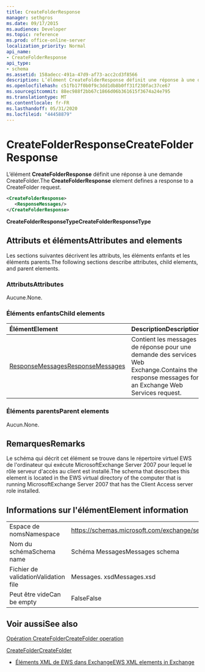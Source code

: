 ```yaml
---
title: CreateFolderResponse
manager: sethgros
ms.date: 09/17/2015
ms.audience: Developer
ms.topic: reference
ms.prod: office-online-server
localization_priority: Normal
api_name:
- CreateFolderResponse
api_type:
- schema
ms.assetid: 158adecc-491a-47d9-af73-acc2cd3f8566
description: L’élément CreateFolderResponse définit une réponse à une demande CreateFolder.
ms.openlocfilehash: c51fb17f0b0f9c3dd1db8b0ff31f230fac37ce67
ms.sourcegitcommit: 88ec988f2bb67c1866d06b361615f3674a24e795
ms.translationtype: MT
ms.contentlocale: fr-FR
ms.lasthandoff: 05/31/2020
ms.locfileid: "44458879"
---
```

# <a name="createfolderresponse"></a><span data-ttu-id="6591d-103">CreateFolderResponse</span><span class="sxs-lookup"><span data-stu-id="6591d-103">CreateFolderResponse</span></span>

<span data-ttu-id="6591d-104">L’élément **CreateFolderResponse** définit une réponse à une demande CreateFolder.</span><span class="sxs-lookup"><span data-stu-id="6591d-104">The **CreateFolderResponse** element defines a response to a CreateFolder request.</span></span> 
  
```xml
<CreateFolderResponse>
   <ResponseMessages/>
</CreateFolderResponse>
```

 <span data-ttu-id="6591d-105">**CreateFolderResponseType**</span><span class="sxs-lookup"><span data-stu-id="6591d-105">**CreateFolderResponseType**</span></span>
## <a name="attributes-and-elements"></a><span data-ttu-id="6591d-106">Attributs et éléments</span><span class="sxs-lookup"><span data-stu-id="6591d-106">Attributes and elements</span></span>

<span data-ttu-id="6591d-107">Les sections suivantes décrivent les attributs, les éléments enfants et les éléments parents.</span><span class="sxs-lookup"><span data-stu-id="6591d-107">The following sections describe attributes, child elements, and parent elements.</span></span>
  
### <a name="attributes"></a><span data-ttu-id="6591d-108">Attributs</span><span class="sxs-lookup"><span data-stu-id="6591d-108">Attributes</span></span>

<span data-ttu-id="6591d-109">Aucune.</span><span class="sxs-lookup"><span data-stu-id="6591d-109">None.</span></span>
  
### <a name="child-elements"></a><span data-ttu-id="6591d-110">Éléments enfants</span><span class="sxs-lookup"><span data-stu-id="6591d-110">Child elements</span></span>

|<span data-ttu-id="6591d-111">**Élément**</span><span class="sxs-lookup"><span data-stu-id="6591d-111">**Element**</span></span>|<span data-ttu-id="6591d-112">**Description**</span><span class="sxs-lookup"><span data-stu-id="6591d-112">**Description**</span></span>|
|:-----|:-----|
|[<span data-ttu-id="6591d-113">ResponseMessages</span><span class="sxs-lookup"><span data-stu-id="6591d-113">ResponseMessages</span></span>](responsemessages.md) <br/> |<span data-ttu-id="6591d-114">Contient les messages de réponse pour une demande des services Web Exchange.</span><span class="sxs-lookup"><span data-stu-id="6591d-114">Contains the response messages for an Exchange Web Services request.</span></span>  <br/> |
   
### <a name="parent-elements"></a><span data-ttu-id="6591d-115">Éléments parents</span><span class="sxs-lookup"><span data-stu-id="6591d-115">Parent elements</span></span>

<span data-ttu-id="6591d-116">Aucun.</span><span class="sxs-lookup"><span data-stu-id="6591d-116">None.</span></span>
  
## <a name="remarks"></a><span data-ttu-id="6591d-117">Remarques</span><span class="sxs-lookup"><span data-stu-id="6591d-117">Remarks</span></span>

<span data-ttu-id="6591d-118">Le schéma qui décrit cet élément se trouve dans le répertoire virtuel EWS de l'ordinateur qui exécute MicrosoftExchange Server 2007 pour lequel le rôle serveur d'accès au client est installé.</span><span class="sxs-lookup"><span data-stu-id="6591d-118">The schema that describes this element is located in the EWS virtual directory of the computer that is running MicrosoftExchange Server 2007 that has the Client Access server role installed.</span></span>
  
## <a name="element-information"></a><span data-ttu-id="6591d-119">Informations sur l'élément</span><span class="sxs-lookup"><span data-stu-id="6591d-119">Element information</span></span>

|||
|:-----|:-----|
|<span data-ttu-id="6591d-120">Espace de noms</span><span class="sxs-lookup"><span data-stu-id="6591d-120">Namespace</span></span>  <br/> |https://schemas.microsoft.com/exchange/services/2006/messages  <br/> |
|<span data-ttu-id="6591d-121">Nom du schéma</span><span class="sxs-lookup"><span data-stu-id="6591d-121">Schema name</span></span>  <br/> |<span data-ttu-id="6591d-122">Schéma Messages</span><span class="sxs-lookup"><span data-stu-id="6591d-122">Messages schema</span></span>  <br/> |
|<span data-ttu-id="6591d-123">Fichier de validation</span><span class="sxs-lookup"><span data-stu-id="6591d-123">Validation file</span></span>  <br/> |<span data-ttu-id="6591d-124">Messages. xsd</span><span class="sxs-lookup"><span data-stu-id="6591d-124">Messages.xsd</span></span>  <br/> |
|<span data-ttu-id="6591d-125">Peut être vide</span><span class="sxs-lookup"><span data-stu-id="6591d-125">Can be empty</span></span>  <br/> |<span data-ttu-id="6591d-126">False</span><span class="sxs-lookup"><span data-stu-id="6591d-126">False</span></span>  <br/> |
   
## <a name="see-also"></a><span data-ttu-id="6591d-127">Voir aussi</span><span class="sxs-lookup"><span data-stu-id="6591d-127">See also</span></span>



[<span data-ttu-id="6591d-128">Opération CreateFolder</span><span class="sxs-lookup"><span data-stu-id="6591d-128">CreateFolder operation</span></span>](createfolder-operation.md)
  
[<span data-ttu-id="6591d-129">CreateFolder</span><span class="sxs-lookup"><span data-stu-id="6591d-129">CreateFolder</span></span>](createfolder.md)


- [<span data-ttu-id="6591d-130">Éléments XML de EWS dans Exchange</span><span class="sxs-lookup"><span data-stu-id="6591d-130">EWS XML elements in Exchange</span></span>](ews-xml-elements-in-exchange.md)

